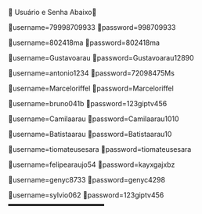 
👤 Usuário e Senha Abaixo🔑

👤username=79998709933
🔑password=998709933

👤username=802418ma
🔑password=802418ma

👤username=Gustavoarau
🔑password=Gustavoarau12890

👤username=antonio1234
🔑password=72098475Ms

👤username=Marceloriffel
🔑password=Marceloriffel

👤username=bruno041b
🔑password=123giptv456

👤username=Camilaarau
🔑password=Camilaarau1010

👤username=Batistaarau
🔑password=Batistaarau10

👤username=tiomateusesara
🔑password=tiomateusesara

👤username=felipearaujo54
🔑password=kayxgajxbz

👤username=genyc8733
🔑password=genyc4298

👤username=sylvio062
🔑password=123giptv456
▬▬▬▬▬▬▬▬▬▬▬▬▬▬
